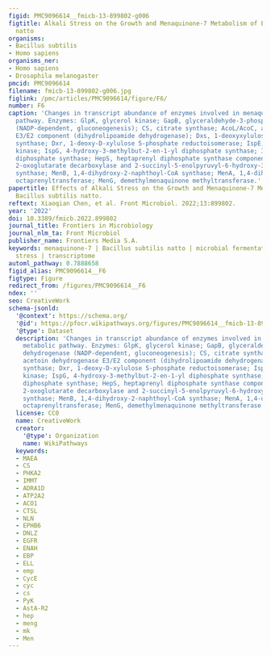 ```yaml
---
figid: PMC9096614__fmicb-13-899802-g006
figtitle: Alkali Stress on the Growth and Menaquinone-7 Metabolism of Bacillus subtilis
  natto
organisms:
- Bacillus subtilis
- Homo sapiens
organisms_ner:
- Homo sapiens
- Drosophila melanogaster
pmcid: PMC9096614
filename: fmicb-13-899802-g006.jpg
figlink: /pmc/articles/PMC9096614/figure/F6/
number: F6
caption: 'Changes in transcript abundance of enzymes involved in menaquinone-7 metabolic
  pathway. Enzymes: GlpK, glycerol kinase; GapB, glyceraldehyde-3-phosphate dehydrogenase
  (NADP-dependent, gluconeogenesis); CS, citrate synthase; AcoL/AcoC, acetoin dehydrogenase
  E3/E2 component (dihydrolipoamide dehydrogenase); Dxs, 1-deoxyxylulose-5-phosphate
  synthase; Dxr, 1-deoxy-D-xylulose 5-phosphate reductoisomerase; IspE, 4-diphosphocytidyl-2-C-methyl-D-erythritol
  kinase; IspG, 4-hydroxy-3-methylbut-2-en-1-yl diphosphate synthase; IspA, farnesyl
  diphosphate synthase; HepS, heptaprenyl diphosphate synthase component I; MenD,
  2-oxoglutarate decarboxylase and 2-succinyl-5-enolpyruvyl-6-hydroxy-3-cyclohexene-1-carboxylic-acid
  synthase; MenB, 1,4-dihydroxy-2-naphthoyl-CoA synthase; MenA, 1,4-dihydroxy-2-naphthoate
  octaprenyltransferase; MenG, demethylmenaquinone methyltransferase.'
papertitle: Effects of Alkali Stress on the Growth and Menaquinone-7 Metabolism of
  Bacillus subtilis natto.
reftext: Xiaoqian Chen, et al. Front Microbiol. 2022;13:899802.
year: '2022'
doi: 10.3389/fmicb.2022.899802
journal_title: Frontiers in Microbiology
journal_nlm_ta: Front Microbiol
publisher_name: Frontiers Media S.A.
keywords: menaquinone-7 | Bacillus subtilis natto | microbial fermentation | alkali
  stress | transcriptome
automl_pathway: 0.7888658
figid_alias: PMC9096614__F6
figtype: Figure
redirect_from: /figures/PMC9096614__F6
ndex: ''
seo: CreativeWork
schema-jsonld:
  '@context': https://schema.org/
  '@id': https://pfocr.wikipathways.org/figures/PMC9096614__fmicb-13-899802-g006.html
  '@type': Dataset
  description: 'Changes in transcript abundance of enzymes involved in menaquinone-7
    metabolic pathway. Enzymes: GlpK, glycerol kinase; GapB, glyceraldehyde-3-phosphate
    dehydrogenase (NADP-dependent, gluconeogenesis); CS, citrate synthase; AcoL/AcoC,
    acetoin dehydrogenase E3/E2 component (dihydrolipoamide dehydrogenase); Dxs, 1-deoxyxylulose-5-phosphate
    synthase; Dxr, 1-deoxy-D-xylulose 5-phosphate reductoisomerase; IspE, 4-diphosphocytidyl-2-C-methyl-D-erythritol
    kinase; IspG, 4-hydroxy-3-methylbut-2-en-1-yl diphosphate synthase; IspA, farnesyl
    diphosphate synthase; HepS, heptaprenyl diphosphate synthase component I; MenD,
    2-oxoglutarate decarboxylase and 2-succinyl-5-enolpyruvyl-6-hydroxy-3-cyclohexene-1-carboxylic-acid
    synthase; MenB, 1,4-dihydroxy-2-naphthoyl-CoA synthase; MenA, 1,4-dihydroxy-2-naphthoate
    octaprenyltransferase; MenG, demethylmenaquinone methyltransferase.'
  license: CC0
  name: CreativeWork
  creator:
    '@type': Organization
    name: WikiPathways
  keywords:
  - MAEA
  - CS
  - PHKA2
  - IMMT
  - ADRA1D
  - ATP2A2
  - ACO1
  - CTSL
  - NLN
  - EPHB6
  - DNLZ
  - EGFR
  - ENAH
  - EBP
  - ELL
  - emp
  - CycE
  - cyc
  - cs
  - PyK
  - AstA-R2
  - hep
  - meng
  - mk
  - Men
---
```


